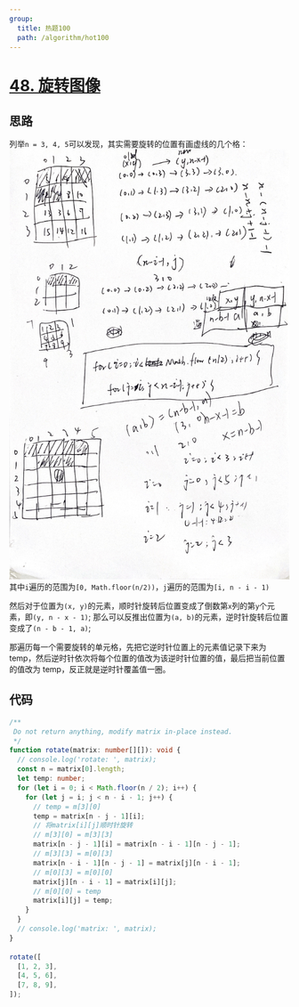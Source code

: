 ```yaml
---
group:
  title: 热题100
  path: /algorithm/hot100
---
```


# [48. 旋转图像](https://leetcode.cn/problems/rotate-image/)

## 思路

列举`n = 3, 4, 5`可以发现，其实需要旋转的位置有画虚线的几个格： ![rotate.png](./imgs/rotate.jpg) 其中`i`遍历的范围为`[0, Math.floor(n/2))`，`j`遍历的范围为`[i, n - i - 1)`

然后对于位置为`(x, y)`的元素，顺时针旋转后位置变成了倒数第`x`列的第`y`个元素，即`(y, n - x - 1)`; 那么可以反推出位置为`(a, b)`的元素，逆时针旋转后位置变成了`(n - b - 1, a)`;

那遍历每一个需要旋转的单元格，先把它逆时针位置上的元素值记录下来为 temp，然后逆时针依次将每个位置的值改为该逆时针位置的值，最后把当前位置的值改为 temp，反正就是逆时针覆盖值一圈。

## 代码

```typescript
/**
 Do not return anything, modify matrix in-place instead.
 */
function rotate(matrix: number[][]): void {
  // console.log('rotate: ', matrix);
  const n = matrix[0].length;
  let temp: number;
  for (let i = 0; i < Math.floor(n / 2); i++) {
    for (let j = i; j < n - i - 1; j++) {
      // temp = m[3][0]
      temp = matrix[n - j - 1][i];
      // 将matrix[i][j]顺时针旋转
      // m[3][0] = m[3][3]
      matrix[n - j - 1][i] = matrix[n - i - 1][n - j - 1];
      // m[3][3] = m[0][3]
      matrix[n - i - 1][n - j - 1] = matrix[j][n - i - 1];
      // m[0][3] = m[0][0]
      matrix[j][n - i - 1] = matrix[i][j];
      // m[0][0] = temp
      matrix[i][j] = temp;
    }
  }
  // console.log('matrix: ', matrix);
}

rotate([
  [1, 2, 3],
  [4, 5, 6],
  [7, 8, 9],
]);
```
